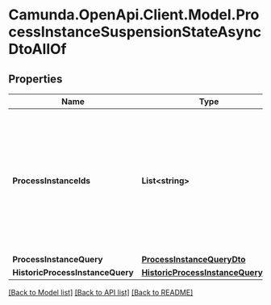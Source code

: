 # Camunda.OpenApi.Client.Model.ProcessInstanceSuspensionStateAsyncDtoAllOf

## Properties

Name | Type | Description | Notes
------------ | ------------- | ------------- | -------------
**ProcessInstanceIds** | **List&lt;string&gt;** | A list of process instance ids which defines a group of process instances which will be activated or suspended by the operation. | [optional] 
**ProcessInstanceQuery** | [**ProcessInstanceQueryDto**](ProcessInstanceQueryDto.md) |  | [optional] 
**HistoricProcessInstanceQuery** | [**HistoricProcessInstanceQueryDto**](HistoricProcessInstanceQueryDto.md) |  | [optional] 

[[Back to Model list]](../README.md#documentation-for-models) [[Back to API list]](../README.md#documentation-for-api-endpoints) [[Back to README]](../README.md)

